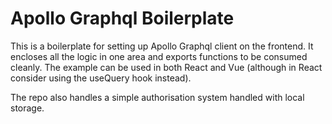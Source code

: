 # Apollo Graphql Boilerplate

This is a boilerplate for setting up Apollo Graphql client on the frontend. It encloses all the logic in one area and exports functions to be consumed cleanly.
The example can be used in both React and Vue (although in React consider using the useQuery hook instead).

The repo also handles a simple authorisation system handled with local storage.